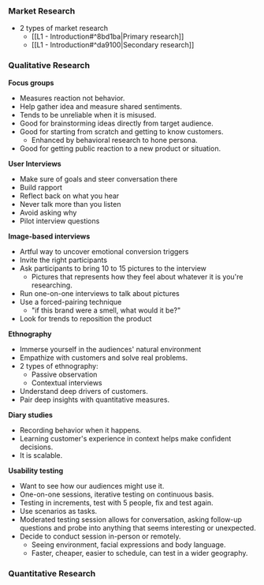 ### Market Research
- 2 types of market research
	- [[L1 - Introduction#^8bd1ba|Primary research]]
	- [[L1 - Introduction#^da9100|Secondary research]]

### Qualitative Research
**Focus groups**
- Measures reaction not behavior.
- Help gather idea and measure shared sentiments.
- Tends to be unreliable when it is misused.
- Good for brainstorming ideas directly from target audience.
- Good for starting from scratch and getting to know customers.
	- Enhanced by behavioral research to hone persona.
- Good for getting public reaction to a new product or situation.

**User Interviews**
- Make sure of goals and steer conversation there
- Build rapport
- Reflect back on what you hear
- Never talk more than you listen
- Avoid asking why
- Pilot interview questions

**Image-based interviews**
- Artful way to uncover emotional conversion triggers 
- Invite the right participants
- Ask participants to bring 10 to 15 pictures to the interview
	- Pictures that represents how they feel about whatever it is you're researching.
- Run one-on-one interviews to talk about pictures
- Use a forced-pairing technique
	- "if this brand were a smell, what would it be?"
- Look for trends to reposition the product

**Ethnography**
- Immerse yourself in the audiences' natural environment
- Empathize with customers and solve real problems.
- 2 types of ethnography:
	- Passive observation
	- Contextual interviews
- Understand deep drivers of customers.
- Pair deep insights with quantitative measures.

**Diary studies**
- Recording behavior when it happens.
- Learning customer's experience in context helps make confident decisions.
- It is scalable.

**Usability testing**
- Want to see how our audiences might use it.
- One-on-one sessions, iterative testing on continuous basis.
- Testing in increments, test with 5 people, fix and test again.
- Use scenarios as tasks.
- Moderated testing session allows for conversation, asking follow-up questions and probe into anything that seems interesting or unexpected.
- Decide to conduct session in-person or remotely.
	- Seeing environment, facial expressions and body language.
	- Faster, cheaper, easier to schedule, can test in a wider geography.

###  Quantitative Research




